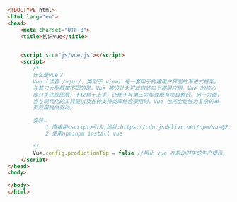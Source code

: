 
<BlogInfo id="559" title="2.初识vue" author="白日梦想猿" pv=0 read_times=0 pre_cost_time=0分31秒 category="vue学习" tag_list="['vue学习']" create_time="2022.12.28 22:23:30" update_time="2022.12.28 22:42:01" />

```html
<!DOCTYPE html>
<html lang="en">
<head>
    <meta charset="UTF-8">
    <title>初识vue</title>


    <script src="js/vue.js"></script>
    <script>
        /*
        什么是vue？
        Vue (读音 /vjuː/，类似于 view) 是一套用于构建用户界面的渐进式框架。
        与其它大型框架不同的是，Vue 被设计为可以自底向上逐层应用。Vue 的核心
        库只关注视图层，不仅易于上手，还便于与第三方库或既有项目整合。另一方面，
        当与现代化的工具链以及各种支持类库结合使用时，Vue 也完全能够为复杂的单
        页应用提供驱动。

        安装：
            1.直接用<script>引入,地址:https://cdn.jsdelivr.net/npm/vue@2.7.14/dist/vue.js
            2.使用npm:npm install vue

        */
        Vue.config.productionTip = false //阻止 vue 在启动时生成生产提示。
    </script>
</head>
<body>

</body>
</html>
```

